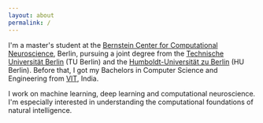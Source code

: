 ```yaml
---
layout: about
permalink: /
---
```


I'm a master's student at the [Bernstein Center for Computational Neuroscience](https://www.bccn-berlin.de/), Berlin, pursuing a joint degree from the [Technische Universität Berlin](https://www.tu.berlin/en/) (TU Berlin) and the [Humboldt-Universität zu Berlin](https://www.hu-berlin.de/en) (HU Berlin). Before that, I got my Bachelors in Computer Science and Engineering from [VIT](http://chennai.vit.ac.in/), India.

I work on machine learning, deep learning and computational neuroscience. I'm especially interested in understanding the computational foundations of natural intelligence.